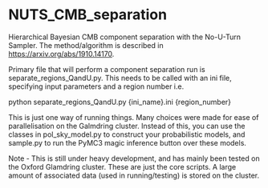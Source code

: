 # NUTS_CMB_separation
Hierarchical Bayesian CMB component separation with the No-U-Turn Sampler. The method/algorithm is described in https://arxiv.org/abs/1910.14170.

Primary file that will perform a component separation run is separate_regions_QandU.py. This needs to be called with an ini file, specifying input parameters and a region number i.e.

python separate_regions_QandU.py {ini_name}.ini {region_number}

This is just one way of running things. Many choices were made for ease of parallelisation on the Galmdring cluster. Instead of this, you can use the classes in pol_sky_model.py to construct your probabilistic models, and sample.py to run the PyMC3 magic inference button over these models.

Note - This is still under heavy development, and has mainly been tested on the Oxford Glamdring cluster. These are just the core scripts. A large amount of associated data (used in running/testing) is stored on the cluster.
